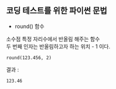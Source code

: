 ## 코딩 테스트를 위한 파이썬 문법  
* round() 함수  

소수점 특정 자리수에서 반올림 해주는 함수  
두 번째 인자는 반올림하고자 하는 위치 - 1 이다.  
```
round(123.456, 2)  
```
결과 :  
```
123.46
```
